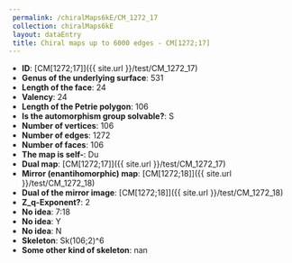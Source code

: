 ```yaml
--- 
 permalink: /chiralMaps6kE/CM_1272_17 
 collection: chiralMaps6kE
 layout: dataEntry
 title: Chiral maps up to 6000 edges - CM[1272;17]
---
```


- **ID**: [CM[1272;17]]({{ site.url }}/test/CM_1272_17)
- **Genus of the underlying surface**: 531
- **Length of the face**: 24
- **Valency**: 24
- **Length of the Petrie polygon**: 106
- **Is the automorphism group solvable?**: S
- **Number of vertices**: 106
- **Number of edges**: 1272
- **Number of faces**: 106
- **The map is self-**: Du
- **Dual map**: [CM[1272;17]]({{ site.url }}/test/CM_1272_17)
- **Mirror (enantihomorphic) map**: [CM[1272;18]]({{ site.url }}/test/CM_1272_18)
- **Dual of the mirror image**: [CM[1272;18]]({{ site.url }}/test/CM_1272_18)
- **Z_q-Exponent?**: 2
- **No idea**:  7:18
- **No idea**: Y
- **No idea**: N
- **Skeleton**: Sk(106;2)^6
- **Some other kind of skeleton**: nan
